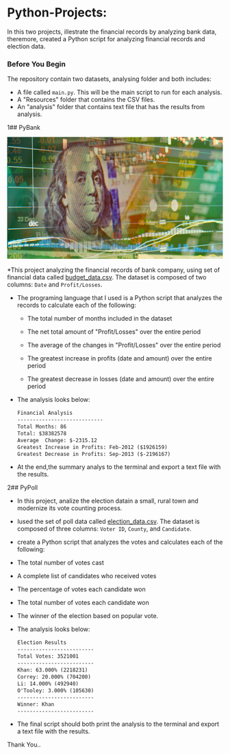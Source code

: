 # Python-Projects:
In this two projects, illestrate the financial records by analyzing bank data, theremore, created a Python script for analyzing financial records and election data.





### Before You Begin
The repository contain two datasets, analysing folder and both includes:
  * A file called `main.py`. This will be the main script to run for each analysis.
  * A "Resources" folder that contains the CSV files.
  * An "analysis" folder that contains text file that has the results from analysis.

1## PyBank

![](Images/revenue-per-lead.png)

*This project analyzing the financial records of bank company, using set of financial data called [budget_data.csv](PyBank/resources/budget_data.csv). The dataset is composed of two columns: `Date` and `Profit/Losses`.

* The programing language that I used is a Python script that analyzes the records to calculate each of the following:

  * The total number of months included in the dataset

  * The net total amount of "Profit/Losses" over the entire period

  * The average of the changes in "Profit/Losses" over the entire period

  * The greatest increase in profits (date and amount) over the entire period

  * The greatest decrease in losses (date and amount) over the entire period

* The analysis looks below:

  ```text
  Financial Analysis
  ----------------------------
  Total Months: 86
  Total: $38382578
  Average  Change: $-2315.12
  Greatest Increase in Profits: Feb-2012 ($1926159)
  Greatest Decrease in Profits: Sep-2013 ($-2196167)
  ```

* At the end,the summary analys to the terminal and export a text file with the results.

2## PyPoll


* In this project, analize the election datain  a small, rural town and modernize its vote counting process.

* Iused the set of poll data called [election_data.csv](PyPoll/Resources/election_data.csv). The dataset is composed of three columns: `Voter ID`, `County`, and `Candidate`.
*  create a Python script that analyzes the votes and calculates each of the following:

  * The total number of votes cast

  * A complete list of candidates who received votes

  * The percentage of votes each candidate won

  * The total number of votes each candidate won

  * The winner of the election based on popular vote.

* The analysis looks below:

  ```text
  Election Results
  -------------------------
  Total Votes: 3521001
  -------------------------
  Khan: 63.000% (2218231)
  Correy: 20.000% (704200)
  Li: 14.000% (492940)
  O'Tooley: 3.000% (105630)
  -------------------------
  Winner: Khan
  -------------------------
  ```

* The final script should both print the analysis to the terminal and export a text file with the results.

Thank You..



